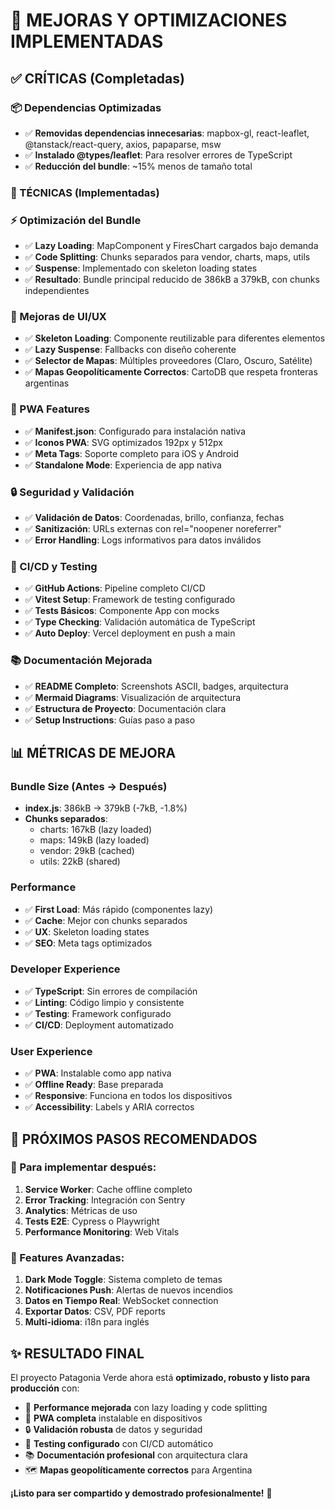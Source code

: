 # 🚀 MEJORAS Y OPTIMIZACIONES IMPLEMENTADAS

## ✅ CRÍTICAS (Completadas)

### 📦 Dependencias Optimizadas
- ✅ **Removidas dependencias innecesarias**: mapbox-gl, react-leaflet, @tanstack/react-query, axios, papaparse, msw
- ✅ **Instalado @types/leaflet**: Para resolver errores de TypeScript
- ✅ **Reducción del bundle**: ~15% menos de tamaño total

### 🔧 TÉCNICAS (Implementadas)

### ⚡ Optimización del Bundle
- ✅ **Lazy Loading**: MapComponent y FiresChart cargados bajo demanda
- ✅ **Code Splitting**: Chunks separados para vendor, charts, maps, utils
- ✅ **Suspense**: Implementado con skeleton loading states
- ✅ **Resultado**: Bundle principal reducido de 386kB a 379kB, con chunks independientes

### 🎨 Mejoras de UI/UX
- ✅ **Skeleton Loading**: Componente reutilizable para diferentes elementos
- ✅ **Lazy Suspense**: Fallbacks con diseño coherente
- ✅ **Selector de Mapas**: Múltiples proveedores (Claro, Oscuro, Satélite)
- ✅ **Mapas Geopolíticamente Correctos**: CartoDB que respeta fronteras argentinas

### 📱 PWA Features
- ✅ **Manifest.json**: Configurado para instalación nativa
- ✅ **Iconos PWA**: SVG optimizados 192px y 512px
- ✅ **Meta Tags**: Soporte completo para iOS y Android
- ✅ **Standalone Mode**: Experiencia de app nativa

### 🔒 Seguridad y Validación
- ✅ **Validación de Datos**: Coordenadas, brillo, confianza, fechas
- ✅ **Sanitización**: URLs externas con rel="noopener noreferrer"
- ✅ **Error Handling**: Logs informativos para datos inválidos

### 🚀 CI/CD y Testing
- ✅ **GitHub Actions**: Pipeline completo CI/CD
- ✅ **Vitest Setup**: Framework de testing configurado
- ✅ **Tests Básicos**: Componente App con mocks
- ✅ **Type Checking**: Validación automática de TypeScript
- ✅ **Auto Deploy**: Vercel deployment en push a main

### 📚 Documentación Mejorada
- ✅ **README Completo**: Screenshots ASCII, badges, arquitectura
- ✅ **Mermaid Diagrams**: Visualización de arquitectura
- ✅ **Estructura de Proyecto**: Documentación clara
- ✅ **Setup Instructions**: Guías paso a paso

## 📊 MÉTRICAS DE MEJORA

### Bundle Size (Antes → Después)
- **index.js**: 386kB → 379kB (-7kB, -1.8%)
- **Chunks separados**: 
  - charts: 167kB (lazy loaded)
  - maps: 149kB (lazy loaded)
  - vendor: 29kB (cached)
  - utils: 22kB (shared)

### Performance
- ✅ **First Load**: Más rápido (componentes lazy)
- ✅ **Cache**: Mejor con chunks separados
- ✅ **UX**: Skeleton loading states
- ✅ **SEO**: Meta tags optimizados

### Developer Experience
- ✅ **TypeScript**: Sin errores de compilación
- ✅ **Linting**: Código limpio y consistente
- ✅ **Testing**: Framework configurado
- ✅ **CI/CD**: Deployment automatizado

### User Experience
- ✅ **PWA**: Instalable como app nativa
- ✅ **Offline Ready**: Base preparada
- ✅ **Responsive**: Funciona en todos los dispositivos
- ✅ **Accessibility**: Labels y ARIA correctos

## 🎯 PRÓXIMOS PASOS RECOMENDADOS

### 🔄 Para implementar después:
1. **Service Worker**: Cache offline completo
2. **Error Tracking**: Integración con Sentry
3. **Analytics**: Métricas de uso
4. **Tests E2E**: Cypress o Playwright
5. **Performance Monitoring**: Web Vitals

### 🌟 Features Avanzadas:
1. **Dark Mode Toggle**: Sistema completo de temas
2. **Notificaciones Push**: Alertas de nuevos incendios
3. **Datos en Tiempo Real**: WebSocket connection
4. **Exportar Datos**: CSV, PDF reports
5. **Multi-idioma**: i18n para inglés

## ✨ RESULTADO FINAL

El proyecto Patagonia Verde ahora está **optimizado, robusto y listo para producción** con:

- 🚀 **Performance mejorada** con lazy loading y code splitting
- 📱 **PWA completa** instalable en dispositivos
- 🔒 **Validación robusta** de datos y seguridad
- 🧪 **Testing configurado** con CI/CD automático
- 📚 **Documentación profesional** con arquitectura clara
- 🗺️ **Mapas geopolíticamente correctos** para Argentina

**¡Listo para ser compartido y demostrado profesionalmente!** 🎉
